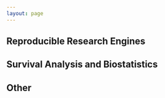 ```yaml
---
layout: page
---
```



## Reproducible Research Engines
<div class="github-card" data-github="pbiecek/archivist" data-width="350" data-height="" data-theme="default"></div>
<div class="github-card" data-github="MarcinKosinski/archivist.github" data-width="350" data-height="" data-theme="default"></div>

## Survival Analysis and Biostatistics
<div class="github-card" data-github="RTCGA/RTCGA" data-width="350" data-height="" data-theme="default"></div>
<div class="github-card" data-github="kassambara/survminer" data-width="350" data-height="" data-theme="default"></div>
<div class="github-card" data-github="MarcinKosinski/coxphSGD" data-width="350" data-height="" data-theme="default"></div>

## Other
<div class="github-card" data-github="mi2-warsaw/FSelectorRcpp" data-width="700" data-height="" data-theme="default"></div>
<div class="github-card" data-github="MarcinKosinski/RZabbix" data-width="700" data-height="" data-theme="default"></div>

<br>
<br>

<script src="//cdn.jsdelivr.net/github-cards/latest/widget.js"></script>